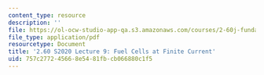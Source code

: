 ```yaml
---
content_type: resource
description: ''
file: https://ol-ocw-studio-app-qa.s3.amazonaws.com/courses/2-60j-fundamentals-of-advanced-energy-conversion-spring-2020/757c277245668e5481fbcb066880c1f5_MIT2_60s20_lec9.pdf
file_type: application/pdf
resourcetype: Document
title: '2.60 S2020 Lecture 9: Fuel Cells at Finite Current'
uid: 757c2772-4566-8e54-81fb-cb066880c1f5
---
```

